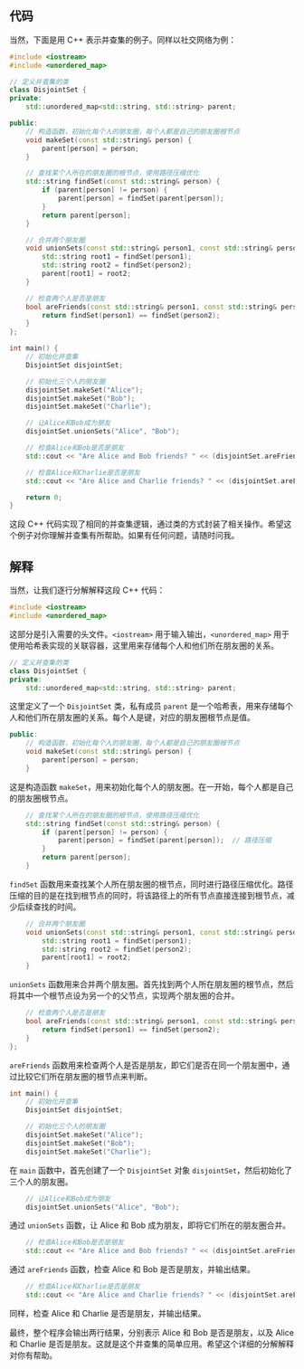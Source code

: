 ## 代码
当然，下面是用 C++ 表示并查集的例子。同样以社交网络为例：

```cpp
#include <iostream>
#include <unordered_map>

// 定义并查集的类
class DisjointSet {
private:
    std::unordered_map<std::string, std::string> parent;

public:
    // 构造函数，初始化每个人的朋友圈，每个人都是自己的朋友圈根节点
    void makeSet(const std::string& person) {
        parent[person] = person;
    }

    // 查找某个人所在的朋友圈的根节点，使用路径压缩优化
    std::string findSet(const std::string& person) {
        if (parent[person] != person) {
            parent[person] = findSet(parent[person]);
        }
        return parent[person];
    }

    // 合并两个朋友圈
    void unionSets(const std::string& person1, const std::string& person2) {
        std::string root1 = findSet(person1);
        std::string root2 = findSet(person2);
        parent[root1] = root2;
    }

    // 检查两个人是否是朋友
    bool areFriends(const std::string& person1, const std::string& person2) {
        return findSet(person1) == findSet(person2);
    }
};

int main() {
    // 初始化并查集
    DisjointSet disjointSet;

    // 初始化三个人的朋友圈
    disjointSet.makeSet("Alice");
    disjointSet.makeSet("Bob");
    disjointSet.makeSet("Charlie");

    // 让Alice和Bob成为朋友
    disjointSet.unionSets("Alice", "Bob");

    // 检查Alice和Bob是否是朋友
    std::cout << "Are Alice and Bob friends? " << (disjointSet.areFriends("Alice", "Bob") ? "Yes" : "No") << std::endl;

    // 检查Alice和Charlie是否是朋友
    std::cout << "Are Alice and Charlie friends? " << (disjointSet.areFriends("Alice", "Charlie") ? "Yes" : "No") << std::endl;

    return 0;
}
```

这段 C++ 代码实现了相同的并查集逻辑，通过类的方式封装了相关操作。希望这个例子对你理解并查集有所帮助。如果有任何问题，请随时问我。
## 解释
当然，让我们逐行分解解释这段 C++ 代码：

```cpp
#include <iostream>
#include <unordered_map>
```
这部分是引入需要的头文件。`<iostream>` 用于输入输出，`<unordered_map>` 用于使用哈希表实现的关联容器，这里用来存储每个人和他们所在朋友圈的关系。

```cpp
// 定义并查集的类
class DisjointSet {
private:
    std::unordered_map<std::string, std::string> parent;
```
这里定义了一个 `DisjointSet` 类，私有成员 `parent` 是一个哈希表，用来存储每个人和他们所在朋友圈的关系。每个人是键，对应的朋友圈根节点是值。

```cpp
public:
    // 构造函数，初始化每个人的朋友圈，每个人都是自己的朋友圈根节点
    void makeSet(const std::string& person) {
        parent[person] = person;
    }
```
这是构造函数 `makeSet`，用来初始化每个人的朋友圈。在一开始，每个人都是自己的朋友圈根节点。

```cpp
    // 查找某个人所在的朋友圈的根节点，使用路径压缩优化
    std::string findSet(const std::string& person) {
        if (parent[person] != person) {
            parent[person] = findSet(parent[person]);  // 路径压缩
        }
        return parent[person];
    }
```
`findSet` 函数用来查找某个人所在朋友圈的根节点，同时进行路径压缩优化。路径压缩的目的是在找到根节点的同时，将该路径上的所有节点直接连接到根节点，减少后续查找的时间。

```cpp
    // 合并两个朋友圈
    void unionSets(const std::string& person1, const std::string& person2) {
        std::string root1 = findSet(person1);
        std::string root2 = findSet(person2);
        parent[root1] = root2;
    }
```
`unionSets` 函数用来合并两个朋友圈。首先找到两个人所在朋友圈的根节点，然后将其中一个根节点设为另一个的父节点，实现两个朋友圈的合并。

```cpp
    // 检查两个人是否是朋友
    bool areFriends(const std::string& person1, const std::string& person2) {
        return findSet(person1) == findSet(person2);
    }
};
```
`areFriends` 函数用来检查两个人是否是朋友，即它们是否在同一个朋友圈中，通过比较它们所在朋友圈的根节点来判断。

```cpp
int main() {
    // 初始化并查集
    DisjointSet disjointSet;

    // 初始化三个人的朋友圈
    disjointSet.makeSet("Alice");
    disjointSet.makeSet("Bob");
    disjointSet.makeSet("Charlie");
```
在 `main` 函数中，首先创建了一个 `DisjointSet` 对象 `disjointSet`，然后初始化了三个人的朋友圈。

```cpp
    // 让Alice和Bob成为朋友
    disjointSet.unionSets("Alice", "Bob");
```
通过 `unionSets` 函数，让 Alice 和 Bob 成为朋友，即将它们所在的朋友圈合并。

```cpp
    // 检查Alice和Bob是否是朋友
    std::cout << "Are Alice and Bob friends? " << (disjointSet.areFriends("Alice", "Bob") ? "Yes" : "No") << std::endl;
```
通过 `areFriends` 函数，检查 Alice 和 Bob 是否是朋友，并输出结果。

```cpp
    // 检查Alice和Charlie是否是朋友
    std::cout << "Are Alice and Charlie friends? " << (disjointSet.areFriends("Alice", "Charlie") ? "Yes" : "No") << std::endl;
```
同样，检查 Alice 和 Charlie 是否是朋友，并输出结果。

最终，整个程序会输出两行结果，分别表示 Alice 和 Bob 是否是朋友，以及 Alice 和 Charlie 是否是朋友。这就是这个并查集的简单应用。希望这个详细的分解解释对你有帮助。
